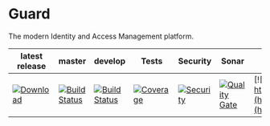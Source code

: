 # Guard
The modern Identity and Access Management platform.

latest release | master  | develop  | Tests | Security | Sonar | Support
|---|---|---|---|---|---|---|
[ ![Download](https://api.bintray.com/packages/demkada/maven/guard/images/download.svg) ](https://bintray.com/demkada/maven/guard/_latestVersion)| [ ![Build Status](https://travis-ci.org/demkada/guard.svg?branch=master)](https://travis-ci.org/demkada/guard)  |[ ![Build Status](https://travis-ci.org/demkada/guard.svg?branch=develop)](https://travis-ci.org/demkada/guard) |[ ![Coverage](https://sonarcloud.io/api/project_badges/measure?project=demkada_guard&metric=coverage)](https://sonarcloud.io/component_measures?id=demkada_guard&metric=Coverage) | [ ![Security](https://sonarcloud.io/api/project_badges/measure?project=demkada_guard&metric=vulnerabilities)](https://sonarcloud.io/component_measures?id=demkada_guard&metric=Security) |[ ![Quality Gate](https://sonarcloud.io/api/project_badges/measure?project=demkada_guard&metric=alert_status)](https://sonarcloud.io/dashboard?id=demkada_guard) | [![Join the chat at https://gitter.im/demkada/home](https://badges.gitter.im/Join%20Chat.svg)](https://gitter.im/demkada/home) |